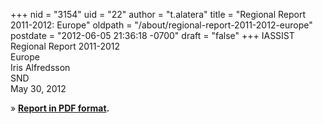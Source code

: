 +++
nid = "3154"
uid = "22"
author = "t.alatera"
title = "Regional Report 2011-2012: Europe"
oldpath = "/about/regional-report-2011-2012-europe"
postdate = "2012-06-05 21:36:18 -0700"
draft = "false"
+++
IASSIST Regional Report 2011-2012\
Europe\
Iris Alfredsson\
SND\
May 30, 2012

» **[Report in PDF
format](http://www.iassistdata.org/sites/default/files/europe_regional_report_2011-2012.pdf).**
